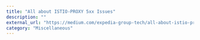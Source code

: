 ```yaml
---
title: "All about ISTIO-PROXY 5xx Issues"
description: ""
external_url: "https://medium.com/expedia-group-tech/all-about-istio-proxy-5xx-issues-e0221b29e692"
category: "Miscellaneous"
---
```

